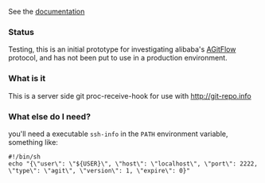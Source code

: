 See the [documentation](https://pullreqer.github.io)

### Status
Testing, this is an initial prototype for investigating alibaba's [AGitFlow](https://git-repo.info) protocol,
and has not been put to use in a production environment.

### What is it
This is a server side git proc-receive-hook for use with http://git-repo.info

### What else do I need?
you'll need a executable `ssh-info` in the `PATH` environment variable, something like:

```
#!/bin/sh
echo "{\"user\": \"${USER}\", \"host\": \"localhost\", \"port\": 2222, \"type\": \"agit\", \"version\": 1, \"expire\": 0}"
```
